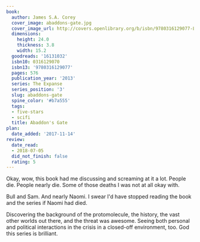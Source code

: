 ```yaml
---
book:
  author: James S.A. Corey
  cover_image: abaddons-gate.jpg
  cover_image_url: http://covers.openlibrary.org/b/isbn/9780316129077-L.jpg
  dimensions:
    height: 24.0
    thickness: 3.8
    width: 15.2
  goodreads: '16131032'
  isbn10: 0316129070
  isbn13: '9780316129077'
  pages: 576
  publication_year: '2013'
  series: The Expanse
  series_position: '3'
  slug: abaddons-gate
  spine_color: '#b7a555'
  tags:
  - five-stars
  - scifi
  title: Abaddon's Gate
plan:
  date_added: '2017-11-14'
review:
  date_read:
  - 2018-07-05
  did_not_finish: false
  rating: 5
---
```


Okay, wow, this book had me discussing and screaming at it a lot. People die. People nearly die. Some of those deaths I was not at all okay with.

Bull and Sam. And nearly Naomi. I swear I'd have stopped reading the book and the series if Naomi had died.

Discovering the background of the protomolecule, the history, the vast other worlds out there, and the threat was awesome. Seeing both personal and political interactions in the crisis in a closed-off environment, too. God this series is brilliant.
